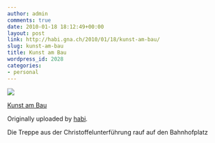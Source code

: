 ```yaml
---
author: admin
comments: true
date: 2010-01-18 18:12:49+00:00
layout: post
link: http://habi.gna.ch/2010/01/18/kunst-am-bau/
slug: kunst-am-bau
title: Kunst am Bau
wordpress_id: 2028
categories:
- personal
---
```



 [![](http://farm3.static.flickr.com/2782/4285654688_79a3c3c74f_m.jpg)](http://www.flickr.com/photos/habi/4285654688/)
   

 
  [Kunst am Bau](http://www.flickr.com/photos/habi/4285654688/)
    

  Originally uploaded by [habi](http://www.flickr.com/people/habi/).
 



Die Treppe aus der Christoffelunterführung rauf auf den Bahnhofplatz
  

